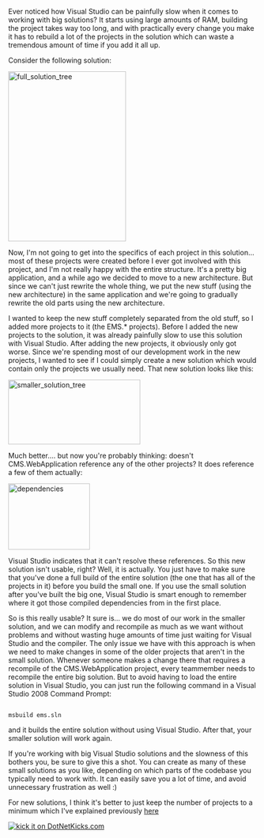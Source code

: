 Ever noticed how Visual Studio can be painfully slow when it comes to working with big solutions? It starts using large amounts of RAM, building the project takes way too long, and with practically every change you make it has to rebuild a lot of the projects in the solution which can waste a tremendous amount of time if you add it all up.

Consider the following solution:

<img src="/blog/wp-content/uploads/2008/12/full_solution_tree.png" alt="full_solution_tree" title="full_solution_tree" width="238" height="344" />

Now, I'm not going to get into the specifics of each project in this solution... most of these projects were created before I ever got involved with this project, and I'm not really happy with the entire structure.  It's a pretty big application, and a while ago we decided to move to a new architecture.  But since we can't just rewrite the whole thing, we put the new stuff (using the new architecture) in the same application and we're going to gradually rewrite the old parts using the new architecture.  

I wanted to keep the new stuff completely separated from the old stuff, so I added more projects to it (the EMS.* projects).  Before I added the new projects to the solution, it was already painfully slow to use this solution with Visual Studio.  After adding the new projects, it obviously only got worse.  Since we're spending most of our development work in the new projects, I wanted to see if I could simply create a new solution which would contain only the projects we usually need.  That new solution looks like this:

<img src="/blog/wp-content/uploads/2008/12/smaller_solution_tree.png" alt="smaller_solution_tree" title="smaller_solution_tree" width="267" height="131"  />

Much better.... but now you're probably thinking: doesn't CMS.WebApplication reference any of the other projects? It does reference a few of them actually:

<img src="/blog/wp-content/uploads/2008/12/dependencies.png" alt="dependencies" title="dependencies" width="165" height="134" />

Visual Studio indicates that it can't resolve these references.  So this new solution isn't usable, right? Well, it is actually.  You just have to make sure that you've done a full build of the entire solution (the one that has all of the projects in it) before you build the small one.  If you use the small solution after you've built the big one, Visual Studio is smart enough to remember where it got those compiled dependencies from in the first place.

So is this really usable? It sure is... we do most of our work in the smaller solution, and we can modify and recompile as much as we want without problems and without wasting huge amounts of time just waiting for Visual Studio and the compiler.  The only issue we have with this approach is when we need to make changes in some of the older projects that aren't in the small solution.  Whenever someone makes a change there that requires a recompile of the CMS.WebApplication project, every teammember needs to recompile the entire big solution.  But to avoid having to load the entire solution in Visual Studio, you can just run the following command in a Visual Studio 2008 Command Prompt:

<code>
msbuild ems.sln
</code>

and it builds the entire solution without using Visual Studio.  After that, your smaller solution will work again.

If you're working with big Visual Studio solutions and the slowness of this bothers you, be sure to give this a shot.  You can create as many of these small solutions as you like, depending on which parts of the codebase you typically need to work with.  It can easily save you a lot of time, and avoid unnecessary frustration as well :)

For new solutions, I think it's better to just keep the number of projects to a minimum which I've explained previously <a href="/blog/2008/07/many-projects-dont-lead-to-a-good-solution/">here</a>

<a href="http://www.dotnetkicks.com/kick/?url=http%3a%2f%2fdavybrion.com%2fblog%2f2008%2f12%2ftired-of-working-with-big-visual-studio-solutions%2f"><img src="http://www.dotnetkicks.com/Services/Images/KickItImageGenerator.ashx?url=http%3a%2f%2fdavybrion.com%2fblog%2f2008%2f12%2ftired-of-working-with-big-visual-studio-solutions%2f" border="0" alt="kick it on DotNetKicks.com" /></a>
